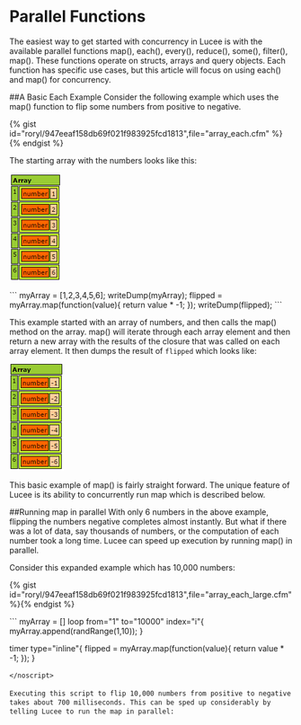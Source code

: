 # Parallel Functions
The easiest way to get started with concurrency in Lucee is with the available parallel functions map(), each(), every(), reduce(), some(), filter(), map(). These functions operate on structs, arrays and query objects. Each function has specific use cases, but this article will focus on using each() and map() for concurrency. 

##A Basic Each Example
Consider the following example which uses the map() function to flip some numbers from positive to negative. 

{% gist id="roryl/947eeaf158db69f021f983925fcd1813",file="array_each.cfm" %}{% endgist %}

The starting array with the numbers looks like this:

![](array_each_original.png)


<noscript>
```
<cfscript>
myArray = [1,2,3,4,5,6];
writeDump(myArray);
flipped = myArray.map(function(value){
	return value * -1;
});
writeDump(flipped);
</cfscript>
```
</noscript>

This example started with an array of numbers, and then calls the map() method on the array. map() will iterate through each array element and then return a new array with the results of the closure that was called on each array element. It then dumps the result of `flipped` which looks like:

![](array_each.png)

This basic example of map() is fairly straight forward. The unique feature of Lucee is its ability to concurrently run map which is described below.

##Running map in parallel
With only 6 numbers in the above example, flipping the numbers negative completes almost instantly. But what if there was a lot of data, say thousands of numbers, or the computation of each number took a long time. Lucee can speed up execution by running map() in parallel. 

Consider this expanded example which has 10,000 numbers:

{% gist id="roryl/947eeaf158db69f021f983925fcd1813",file="array_each_large.cfm" %}{% endgist %}

<noscript>
```
<cfscript>
myArray = []
loop from="1" to="10000" index="i"{
	myArray.append(randRange(1,10));
}

timer type="inline"{
	flipped = myArray.map(function(value){
		return value * -1;
	});	
}
</cfscript>
```
</noscript>

Executing this script to flip 10,000 numbers from positive to negative takes about 700 milliseconds. This can be sped up considerably by telling Lucee to run the map in parallel:




